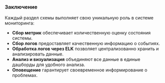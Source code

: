 ### **Заключение**

Каждый раздел схемы выполняет свою уникальную роль в системе мониторинга:
- **Сбор метрик** обеспечивает количественную оценку состояния системы.
- **Сбор логов** предоставляет качественную информацию о событиях.
- **Обработка логов через ELK** позволяет централизованно хранить и анализировать данные.
- **Анализ и визуализация** объединяют все данные в единые дашборды для удобного анализа.
- **Оповещение** гарантирует своевременное информирование о проблемах.
